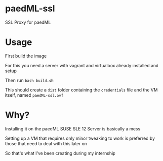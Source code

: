 # paedML-ssl

SSL Proxy for paedML

# Usage

First build the image

For this you need a server with vagrant and virtualbox already installed and setup

Then run `bash build.sh`

This should create a `dist` folder containing the `credentials` file and the VM itself, named `paedML-ssl.ovf`

# Why?

Installing it on the paedML SUSE SLE 12 Server is basically a mess

Setting up a VM that requires only minor tweaking to work is preferred by those that need to deal with this later on

So that's what I've been creating during my internship
